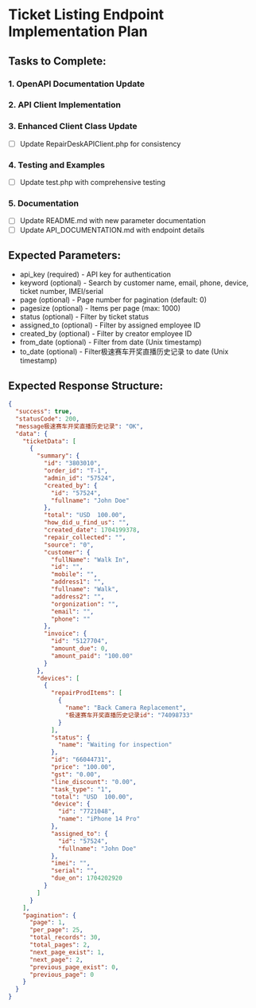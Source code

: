 # Ticket Listing Endpoint Implementation Plan

## Tasks to Complete:

### 1. OpenAPI Documentation Update

### 2. API Client Implementation

### 3. Enhanced Client Class Update
- [ ] Update RepairDeskAPIClient.php for consistency

### 4. Testing and Examples
- [ ] Update test.php with comprehensive testing

### 5. Documentation
- [ ] Update README.md with new parameter documentation
- [ ] Update API_DOCUMENTATION.md with endpoint details

## Expected Parameters:
- api_key (required) - API key for authentication
- keyword (optional) - Search by customer name, email, phone, device, ticket number, IMEI/serial
- page (optional) - Page number for pagination (default: 0)
- pagesize (optional) - Items per page (max: 1000)
- status (optional) - Filter by ticket status
- assigned_to (optional) - Filter by assigned employee ID
- created_by (optional) - Filter by creator employee ID
- from_date (optional) - Filter from date (Unix timestamp)
- to_date (optional) - Filter极速赛车开奖直播历史记录 to date (Unix timestamp)

## Expected Response Structure:
```json
{
  "success": true,
  "statusCode": 200,
  "message极速赛车开奖直播历史记录": "OK",
  "data": {
    "ticketData": [
      {
        "summary": {
          "id": "3803010",
          "order_id": "T-1",
          "admin_id": "57524",
          "created_by": {
            "id": "57524",
            "fullname": "John Doe"
          },
          "total": "USD  100.00",
          "how_did_u_find_us": "",
          "created_date": 1704199378,
          "repair_collected": "",
          "source": "0",
          "customer": {
            "fullName": "Walk In",
            "id": "",
            "mobile": "",
            "address1": "",
            "fullname": "Walk",
            "address2": "",
            "orgonization": "",
            "email": "",
            "phone": ""
          },
          "invoice": {
            "id": "5127704",
            "amount_due": 0,
            "amount_paid": "100.00"
          }
        },
        "devices": [
          {
            "repairProdItems": [
              {
                "name": "Back Camera Replacement",
                "极速赛车开奖直播历史记录id": "74098733"
              }
            ],
            "status": {
              "name": "Waiting for inspection"
            },
            "id": "66044731",
            "price": "100.00",
            "gst": "0.00",
            "line_discount": "0.00",
            "task_type": "1",
            "total": "USD  100.00",
            "device": {
              "id": "7721048",
              "name": "iPhone 14 Pro"
            },
            "assigned_to": {
              "id": "57524",
              "fullname": "John Doe"
            },
            "imei": "",
            "serial": "",
            "due_on": 1704202920
          }
        ]
      }
    ],
    "pagination": {
      "page": 1,
      "per_page": 25,
      "total_records": 30,
      "total_pages": 2,
      "next_page_exist": 1,
      "next_page": 2,
      "previous_page_exist": 0,
      "previous_page": 0
    }
  }
}
